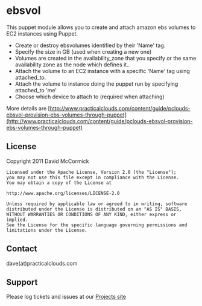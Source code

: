 ebsvol
======

This puppet module allows you to create and attach amazon ebs volumes to EC2 instances using Puppet.

* Create or destroy ebsvolumes identified by their 'Name' tag.
* Specify the size in GB (used when creating a new one)
* Volumes are created in the availability_zone that you specify or the same availability zone as the node which defines it..
* Attach the volume to an EC2 instance with a specific 'Name' tag using attached_to.
* Attach the volume to instance doing the puppet run by specifying attached_to 'me'
* Choose which device to attach to (required when attaching)

More details are [http://www.practicalclouds.com/content/guide/pclouds-ebsvol-provision-ebs-volumes-through-puppet](http://www.practicalclouds.com/content/guide/pclouds-ebsvol-provision-ebs-volumes-through-puppet)

License
-------

 Copyright 2011 David McCormick

    Licensed under the Apache License, Version 2.0 (the "License");
    you may not use this file except in compliance with the License.
    You may obtain a copy of the License at

	http://www.apache.org/licenses/LICENSE-2.0

    Unless required by applicable law or agreed to in writing, software
    distributed under the License is distributed on an "AS IS" BASIS,
    WITHOUT WARRANTIES OR CONDITIONS OF ANY KIND, either express or implied.
    See the License for the specific language governing permissions and
    limitations under the License.

Contact
-------

dave(at)practicalclouds.com

Support
-------

Please log tickets and issues at our [Projects site](http://github.com/practicalclouds/pclouds-ebsvol/issues)

